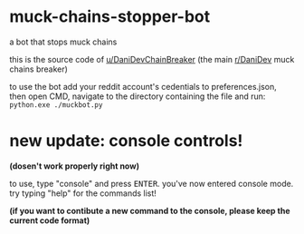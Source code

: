 # muck-chains-stopper-bot
a bot that stops muck chains

this is the source code of [u/DaniDevChainBreaker](https://www.reddit.com/user/DaniDevChainBreaker/) (the main [r/DaniDev](https://www.reddit.com/r/DaniDev/) muck chains breaker)

to use the bot add your reddit account's cedentials to preferences.json, then open CMD, navigate to the directory containing the file and run:
<code>python.exe ./muckbot.py</code>
# new update: console controls!

**(dosen't work properly right now)**

to use, type "console" and press <kbd>ENTER</kbd>. you've now entered console mode. try typing "help" for the commands list!

**(if you want to contibute a new command to the console, please keep the current code format)**
